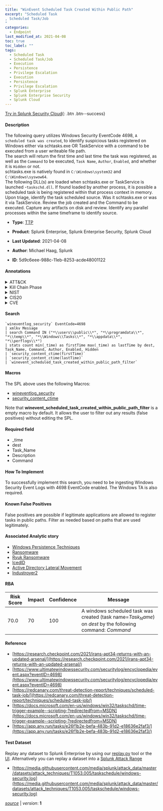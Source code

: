 ```yaml
---
title: "WinEvent Scheduled Task Created Within Public Path"
excerpt: "Scheduled Task
, Scheduled Task/Job
"
categories:
  - Endpoint
last_modified_at: 2021-04-08
toc: true
toc_label: ""
tags:
  - Scheduled Task
  - Scheduled Task/Job
  - Execution
  - Persistence
  - Privilege Escalation
  - Execution
  - Persistence
  - Privilege Escalation
  - Splunk Enterprise
  - Splunk Enterprise Security
  - Splunk Cloud
---
```




[Try in Splunk Security Cloud](https://www.splunk.com/en_us/products/cyber-security.html){: .btn .btn--success}

#### Description

The following query utilizes Windows Security EventCode 4698, `A scheduled task was created`, to identify suspicious tasks registered on Windows either via schtasks.exe OR TaskService with a command to be executed from a user writeable file path.\
The search will return the first time and last time the task was registered, as well as the `Command` to be executed, `Task Name`, `Author`, `Enabled`, and whether it is `Hidden` or not.\
schtasks.exe is natively found in `C:\Windows\system32` and `C:\Windows\syswow64`.\
The following DLL(s) are loaded when schtasks.exe or TaskService is launched -`taskschd.dll`. If found loaded by another process, it is possible a scheduled task is being registered within that process context in memory.\
Upon triage, identify the task scheduled source. Was it schtasks.exe or was it via TaskService. Review the job created and the Command to be executed. Capture any artifacts on disk and review. Identify any parallel processes within the same timeframe to identify source.

- **Type**: [TTP](https://github.com/splunk/security_content/wiki/Detection-Analytic-Types)
- **Product**: Splunk Enterprise, Splunk Enterprise Security, Splunk Cloud

- **Last Updated**: 2021-04-08
- **Author**: Michael Haag, Splunk
- **ID**: 5d9c6eee-988c-11eb-8253-acde48001122


#### Annotations

<details>
  <summary>ATT&CK</summary>

<div markdown="1">


| ID             | Technique        |  Tactic             |
| -------------- | ---------------- |-------------------- |
| [T1053.005](https://attack.mitre.org/techniques/T1053/005/) | Scheduled Task | Execution, Persistence, Privilege Escalation |

| [T1053](https://attack.mitre.org/techniques/T1053/) | Scheduled Task/Job | Execution, Persistence, Privilege Escalation |

</div>
</details>


<details>
  <summary>Kill Chain Phase</summary>

<div markdown="1">

* Exploitation


</div>
</details>


<details>
  <summary>NIST</summary>

<div markdown="1">



</div>
</details>

<details>
  <summary>CIS20</summary>

<div markdown="1">



</div>
</details>

<details>
  <summary>CVE</summary>

<div markdown="1">


</div>
</details>

#### Search

```
`wineventlog_security` EventCode=4698 
| xmlkv Message 
| search Command IN ("*\\users\\public\\*", "*\\programdata\\*", "*\\temp\\*", "*\\Windows\\Tasks\\*", "*\\appdata\\*", "*\\perflogs\\*") 
| stats count min(_time) as firstTime max(_time) as lastTime by dest, Task_Name, Command, Author, Enabled, Hidden 
| `security_content_ctime(firstTime)` 
| `security_content_ctime(lastTime)` 
| `winevent_scheduled_task_created_within_public_path_filter`
```

#### Macros
The SPL above uses the following Macros:
* [wineventlog_security](https://github.com/splunk/security_content/blob/develop/macros/wineventlog_security.yml)
* [security_content_ctime](https://github.com/splunk/security_content/blob/develop/macros/security_content_ctime.yml)

Note that **winevent_scheduled_task_created_within_public_path_filter** is a empty macro by default. It allows the user to filter out any results (false positives) without editing the SPL.

#### Required field
* _time
* dest
* Task_Name
* Description
* Command


#### How To Implement
To successfully implement this search, you need to be ingesting Windows Security Event Logs with 4698 EventCode enabled. The Windows TA is also required.

#### Known False Positives
False positives are possible if legitimate applications are allowed to register tasks in public paths. Filter as needed based on paths that are used legitimately.

#### Associated Analytic story
* [Windows Persistence Techniques](/stories/windows_persistence_techniques)
* [Ransomware](/stories/ransomware)
* [Ryuk Ransomware](/stories/ryuk_ransomware)
* [IcedID](/stories/icedid)
* [Active Directory Lateral Movement](/stories/active_directory_lateral_movement)
* [Industroyer2](/stories/industroyer2)




#### RBA

| Risk Score  | Impact      | Confidence   | Message      |
| ----------- | ----------- |--------------|--------------|
| 70.0 | 70 | 100 | A windows scheduled task was created (task name=$Task_Name$) on $dest$ by the following command: $Command$ |


#### Reference

* [https://research.checkpoint.com/2021/irans-apt34-returns-with-an-updated-arsenal/](https://research.checkpoint.com/2021/irans-apt34-returns-with-an-updated-arsenal/)
* [https://www.ultimatewindowssecurity.com/securitylog/encyclopedia/event.aspx?eventID=4698](https://www.ultimatewindowssecurity.com/securitylog/encyclopedia/event.aspx?eventID=4698)
* [https://redcanary.com/threat-detection-report/techniques/scheduled-task-job/](https://redcanary.com/threat-detection-report/techniques/scheduled-task-job/)
* [https://docs.microsoft.com/en-us/windows/win32/taskschd/time-trigger-example--scripting-?redirectedfrom=MSDN](https://docs.microsoft.com/en-us/windows/win32/taskschd/time-trigger-example--scripting-?redirectedfrom=MSDN)
* [https://app.any.run/tasks/e26f1b2e-befa-483b-91d2-e18636e2faf3/](https://app.any.run/tasks/e26f1b2e-befa-483b-91d2-e18636e2faf3/)



#### Test Dataset
Replay any dataset to Splunk Enterprise by using our [replay.py](https://github.com/splunk/attack_data#using-replaypy) tool or the [UI](https://github.com/splunk/attack_data#using-ui).
Alternatively you can replay a dataset into a [Splunk Attack Range](https://github.com/splunk/attack_range#replay-dumps-into-attack-range-splunk-server)


* [https://media.githubusercontent.com/media/splunk/attack_data/master/datasets/attack_techniques/T1053.005/taskschedule/windows-security.log](https://media.githubusercontent.com/media/splunk/attack_data/master/datasets/attack_techniques/T1053.005/taskschedule/windows-security.log)



[*source*](https://github.com/splunk/security_content/tree/develop/detections/endpoint/winevent_scheduled_task_created_within_public_path.yml) \| *version*: **1**